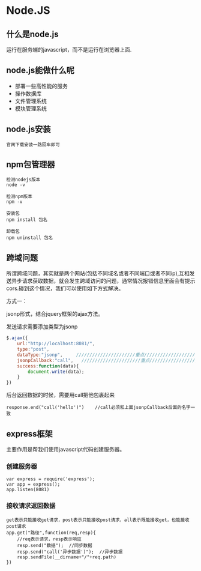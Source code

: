 # Node.JS



## 什么是node.js

运行在服务端的javascript，而不是运行在浏览器上面.

## node.js能做什么呢

+  部署一些高性能的服务 
+ 操作数据库
+ 文件管理系统
+ 模块管理系统

## node.js安装

```
官网下载安装一路回车即可
```

## npm包管理器

```
检测nodejs版本
node -v

检测npm版本
npm -v

安装包
npm install 包名

卸载包
npm uninstall 包名

```

## 跨域问题

所谓跨域问题，其实就是两个网站(包括不同域名或者不同端口或者不同ip),互相发送异步请求获取数据，就会发生跨域访问的问题，通常情况报错信息里面会有提示cors.碰到这个情况，我们可以使用如下方式解决。

方式一：

jsonp形式，结合jquery框架的ajax方法。

发送请求需要添加类型为jsonp

```javascript
$.ajax({
	url:"http://localhost:8081/",
	type:"post",
	dataType:"jsonp",     //////////////////////重点/////////////////////////
	jsonpCallback:"call",   //////////////////////重点/////////////////////////
	success:function(data){
		document.write(data);
	}
})
```
后台返回数据的时候，需要用call把他包裹起来

```
response.end("call('hello')")    //call必须和上面jsonpCallback后面的名字一致
```

## express框架

主要作用是帮我们使用javascript代码创建服务器。

### 创建服务器

```
var express = require('express');
var app = express();
app.listen(8081)
```

### 接收请求返回数据

```
get表示只能接收get请求，post表示只能接收post请求，all表示既能接收get，也能接收post请求
app.get("路径",function(req,resp){    
	//req表示请求，resp表示响应
	resp.send("数据");  //同步数据
	resp.send("call('异步数据')");  //异步数据
	resp.sendFile(__dirname+"/"+req.path)
})
```











